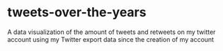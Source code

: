 # tweets-over-the-years
A data visualization of the amount of tweets and retweets on my twitter account using my Twitter export data since the creation of my account
